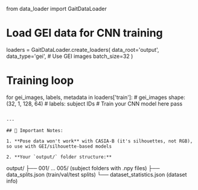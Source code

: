 from data_loader import GaitDataLoader

# Load GEI data for CNN training
loaders = GaitDataLoader.create_loaders(
    data_root='output',
    data_type='gei',  # Use GEI images
    batch_size=32
)

# Training loop
for gei_images, labels, metadata in loaders['train']:
    # gei_images shape: (32, 1, 128, 64)
    # labels: subject IDs
    # Train your CNN model here
    pass
```

---

## 📝 Important Notes:

1. **Pose data won't work** with CASIA-B (it's silhouettes, not RGB), so use with GEI/silhouette-based models

2. **Your `output/` folder structure:**
```
   output/
   ├── 001/ ... 005/  (subject folders with .npy files)
   ├── data_splits.json  (train/val/test splits)
   └── dataset_statistics.json  (dataset info)